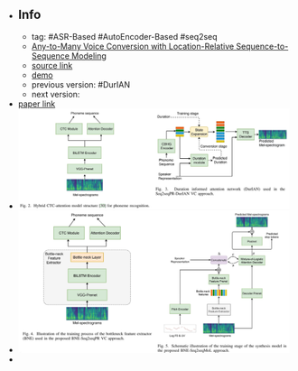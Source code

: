 - ## Info
	- tag: #ASR-Based #AutoEncoder-Based #seq2seq
	- [Any-to-Many Voice Conversion with Location-Relative Sequence-to-Sequence Modeling](https://arxiv.org/abs/2009.02725)
	- [source link](https://github.com/liusongxiang/ppg-vc)
	- [demo](https://liusongxiang.github.io/BNE-Seq2SeqMoL-VC/)
	- previous version: #DurIAN
	- next version:
- [paper link](https://arxiv.org/abs/2009.02725)
- ![2022-07-25-22-40-51.jpeg](../assets/2022-07-25-22-40-51.jpeg)
- ![2022-07-25-22-35-51.jpeg](../assets/2022-07-25-22-35-51.jpeg)
-